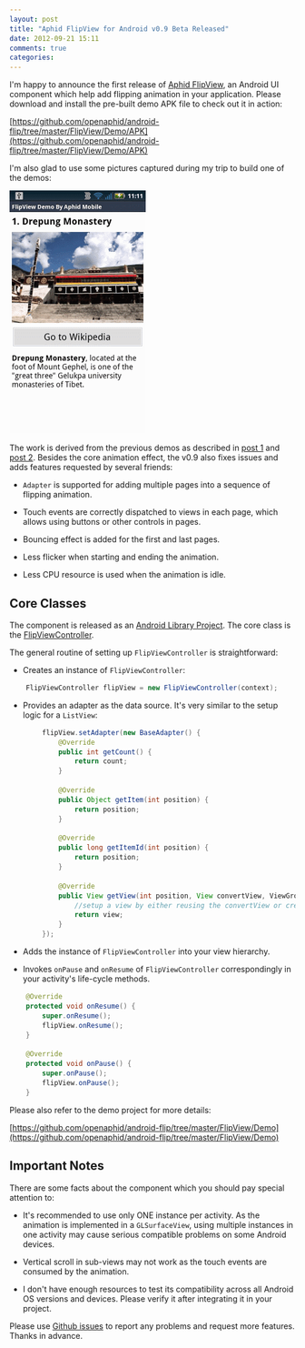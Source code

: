 ```yaml
---
layout: post
title: "Aphid FlipView for Android v0.9 Beta Released"
date: 2012-09-21 15:11
comments: true
categories: 
---
```


I'm happy to announce the first release of [Aphid FlipView](https://github.com/openaphid/android-flip), an Android UI component which help add flipping animation in your application. Please download and install the pre-built demo APK file to check out it in action:

[https://github.com/openaphid/android-flip/tree/master/FlipView/Demo/APK](https://github.com/openaphid/android-flip/tree/master/FlipView/Demo/APK)

I'm also glad to use some pictures captured during my trip to build one of the demos:

![screenshot](/images/flipview-demo.gif "Screenshot of Aphid FlipView v0.9")

<!-- more -->


The work is derived from the previous demos as described in [post 1](/blog/2012/07/27/how-to-handle-touch-events-for-flip-animation/) and [post 2](http://openaphid.github.com/blog/2012/05/21/how-to-implement-flipboard-animation-on-android/). Besides the core animation effect, the v0.9 also fixes issues and adds features requested by several friends:

- `Adapter` is supported for adding multiple pages into a sequence of flipping animation.

- Touch events are correctly dispatched to views in each page, which allows using buttons or other controls in pages.

- Bouncing effect is added for the first and last pages.

- Less flicker when starting and ending the animation.

- Less CPU resource is used when the animation is idle.

## Core Classes

The component is released as an [Android Library Project](https://github.com/openaphid/android-flip/tree/master/FlipView/FlipLibrary). The core class is the [FlipViewController](https://github.com/openaphid/android-flip/blob/master/FlipView/FlipLibrary/src/com/aphidmobile/flip/FlipViewController.java).

The general routine of setting up `FlipViewController` is straightforward:

- Creates an instance of `FlipViewController`:

```java
	FlipViewController flipView = new FlipViewController(context);
```

- Provides an adapter as the data source. It's very similar to the setup logic for a `ListView`:

```java
		flipView.setAdapter(new BaseAdapter() {
			@Override
			public int getCount() {
				return count;
			}

			@Override
			public Object getItem(int position) {
				return position;
			}

			@Override
			public long getItemId(int position) {
				return position;
			}

			@Override
			public View getView(int position, View convertView, ViewGroup parent) {
				//setup a view by either reusing the convertView or creating a new one.				
				return view;
			}
		});
```

- Adds the instance of `FlipViewController` into your view hierarchy.

- Invokes `onPause` and `onResume` of `FlipViewController` correspondingly in your activity's life-cycle methods.

```java
	@Override
	protected void onResume() {
		super.onResume();
		flipView.onResume();
	}

	@Override
	protected void onPause() {
		super.onPause();
		flipView.onPause();
	}
```

Please also refer to the demo project for more details: 

[https://github.com/openaphid/android-flip/tree/master/FlipView/Demo](https://github.com/openaphid/android-flip/tree/master/FlipView/Demo)

## Important Notes

There are some facts about the component which you should pay special attention to:

- It's recommended to use only ONE instance per activity. As the animation is implemented in a `GLSurfaceView`, using multiple instances in one activity may cause serious compatible problems on some Android devices.

- Vertical scroll in sub-views may not work as the touch events are consumed by the animation.

- I don't have enough resources to test its compatibility across all Android OS versions and devices. Please verify it after integrating it in your project.

Please use [Github issues](https://github.com/openaphid/android-flip/issues) to report any problems and request more features. Thanks in advance.
